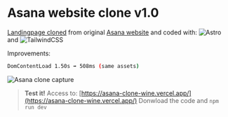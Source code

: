 # Asana website clone v1.0

[Landingpage cloned](https://asana-clone-wine.vercel.app/) from original [Asana website](https://asana.com/) and coded with: 
![Astro](https://img.shields.io/badge/astro-%232C2052.svg?style=for-the-badge&logo=astro&logoColor=white) and ![TailwindCSS](https://img.shields.io/badge/tailwindcss-%2338B2AC.svg?style=for-the-badge&logo=tailwind-css&logoColor=white)  
  
Improvements:
```sh
DomContentLoad 1.50s ➡️ 508ms (same assets)
```
  
![Asana clone capture](https://asana-clone-wine.vercel.app/images/capture.jpg)
  
> **Test it!** 
> Access to: [https://asana-clone-wine.vercel.app/](https://asana-clone-wine.vercel.app/)
> Donwload the code and `npm run dev`
